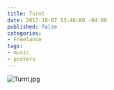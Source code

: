```yaml
---
title: Turnt
date: 2017-10-07 13:46:00 -04:00
published: false
categories:
- Freelance
tags:
- music
- posters
---
```


![Turnt.jpg](/uploads/Turnt.jpg)